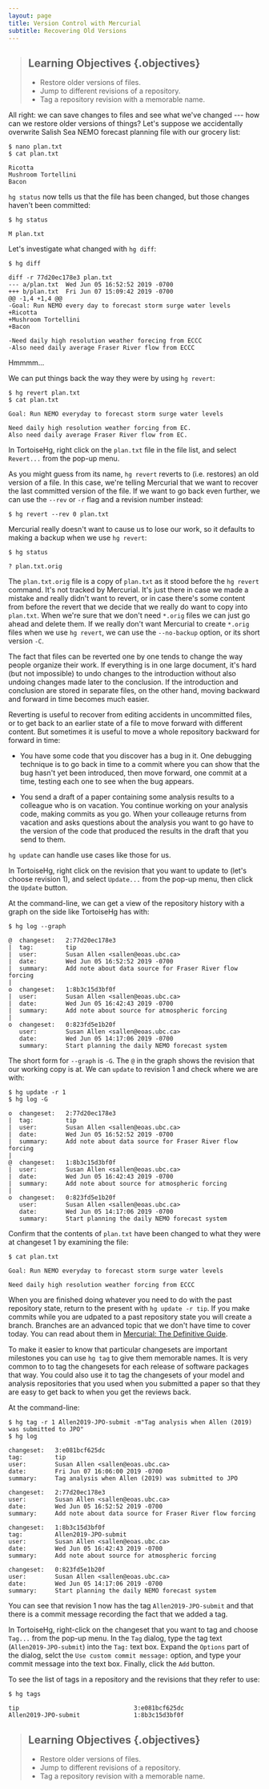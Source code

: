 ```yaml
---
layout: page
title: Version Control with Mercurial
subtitle: Recovering Old Versions
---
```

> ## Learning Objectives {.objectives}
>
> * Restore older versions of files.
> * Jump to different revisions of a repository.
> * Tag a repository revision with a memorable name.

All right:
we can save changes to files and see what we've changed --- how can we restore older versions of things?
Let's suppose we accidentally overwrite Salish Sea NEMO forecast planning file with our grocery list:

~~~ {.bash}
$ nano plan.txt
$ cat plan.txt
~~~
~~~ {.output}
Ricotta
Mushroom Tortellini
Bacon
~~~

`hg status` now tells us that the file has been changed,
but those changes haven't been committed:

~~~ {.bash}
$ hg status
~~~
~~~ {.output}
M plan.txt
~~~

Let's investigate what changed with `hg diff`:

~~~ {.bash}
$ hg diff
~~~
~~~ {.output}
diff -r 77d20ec178e3 plan.txt
--- a/plan.txt  Wed Jun 05 16:52:52 2019 -0700
+++ b/plan.txt  Fri Jun 07 15:09:42 2019 -0700
@@ -1,4 +1,4 @@
-Goal: Run NEMO every day to forecast storm surge water levels
+Ricotta
+Mushroom Tortellini
+Bacon

-Need daily high resolution weather forecing from ECCC
-Also need daily average Fraser River flow from ECCC
~~~

Hmmmm...

We can put things back the way they were by using `hg revert`:

~~~ {.bash}
$ hg revert plan.txt
$ cat plan.txt
~~~
~~~ {.output}
Goal: Run NEMO everyday to forecast storm surge water levels

Need daily high resolution weather forcing from EC.
Also need daily average Fraser River flow from EC.
~~~

In TortoiseHg,
right click on the `plan.txt` file in the file list,
and select `Revert...` from the pop-up menu.

As you might guess from its name,
`hg revert` reverts to (i.e. restores) an old version of a file.
In this case,
we're telling Mercurial that we want to recover the last committed version of the file.
If we want to go back even further,
we can use the `--rev` or `-r` flag and a revision number instead:

~~~ {.bash}
$ hg revert --rev 0 plan.txt
~~~

Mercurial really doesn't want to cause us to lose our work,
so it defaults to making a backup when we use `hg revert`:

~~~ {.bash}
$ hg status
~~~
~~~ {.output}
? plan.txt.orig
~~~

The `plan.txt.orig` file is a copy of `plan.txt` as it stood before the `hg revert` command.
It's not tracked by Mercurial.
It's just there in case we made a mistake and really didn't want to revert,
or in case there's some content from before the revert that we decide that we really do want to copy into `plan.txt`.
When we're sure that we don't need `*.orig` files we can just go ahead and delete them.
If we really don't want Mercurial to create `*.orig` files when we use `hg revert`,
we can use the `--no-backup` option,
or its short version `-C`.

The fact that files can be reverted one by one tends to change the way people organize their work.
If everything is in one large document,
it's hard (but not impossible) to undo changes to the introduction without also undoing changes made later to the conclusion.
If the introduction and conclusion are stored in separate files,
on the other hand,
moving backward and forward in time becomes much easier.

Reverting is useful to recover from editing accidents in uncommitted files,
or to get back to an earlier state of a file to move forward with different content.
But sometimes it is useful to move a whole repository backward for forward in time:

* You have some code that you discover has a bug in it.
  One debugging technique is to go back in time to a commit where you can show that the bug hasn't yet been introduced,
  then move forward,
  one commit at a time,
  testing each one to see when the bug appears.

* You send a draft of a paper containing some analysis results to a colleague who is on vacation.
  You continue working on your analysis code,
  making commits as you go.
  When your colleauge returns from vacation and asks questions about the analysis you want to go have to the version of the code that produced the results in the draft that you send to them.

`hg update` can handle use cases like those for us.

In TortoiseHg,
right click on the revision that you want to update to
(let's choose revision 1),
and select `Update...` from the pop-up menu,
then click the `Update` button.

At the command-line,
we can get a view of the repository history with a graph on the side like TortoiseHg has with:

~~~ {.bash}
$ hg log --graph
~~~
~~~ {.output}
@  changeset:   2:77d20ec178e3
|  tag:         tip
|  user:        Susan Allen <sallen@eoas.ubc.ca>
|  date:        Wed Jun 05 16:52:52 2019 -0700
|  summary:     Add note about data source for Fraser River flow forcing
|
o  changeset:   1:8b3c15d3bf0f
|  user:        Susan Allen <sallen@eoas.ubc.ca>
|  date:        Wed Jun 05 16:42:43 2019 -0700
|  summary:     Add note about source for atmospheric forcing
|
o  changeset:   0:823fd5e1b20f
   user:        Susan Allen <sallen@eoas.ubc.ca>
   date:        Wed Jun 05 14:17:06 2019 -0700
   summary:     Start planning the daily NEMO forecast system
~~~

The short form for `--graph` is `-G`.
The `@` in the graph shows the revision that our working copy is at.
We can `update` to revision 1 and check where we are with:

~~~ {.bash}
$ hg update -r 1
$ hg log -G
~~~
~~~ {.output}
o  changeset:   2:77d20ec178e3
|  tag:         tip
|  user:        Susan Allen <sallen@eoas.ubc.ca>
|  date:        Wed Jun 05 16:52:52 2019 -0700
|  summary:     Add note about data source for Fraser River flow forcing
|
@  changeset:   1:8b3c15d3bf0f
|  user:        Susan Allen <sallen@eoas.ubc.ca>
|  date:        Wed Jun 05 16:42:43 2019 -0700
|  summary:     Add note about source for atmospheric forcing
|
o  changeset:   0:823fd5e1b20f
   user:        Susan Allen <sallen@eoas.ubc.ca>
   date:        Wed Jun 05 14:17:06 2019 -0700
   summary:     Start planning the daily NEMO forecast system
~~~

Confirm that the contents of `plan.txt` have been changed to what they were at changeset 1 by examining the file:

~~~ {.bash}
$ cat plan.txt
~~~
~~~ {.output}
Goal: Run NEMO everyday to forecast storm surge water levels

Need daily high resolution weather forcing from ECCC
~~~

When you are finished doing whatever you need to do with the past repository state,
return to the present with `hg update -r tip`.
If you make commits while you are udpated to a past repository state you will create a branch.
Branches are an advanced topic that we don't have time to cover today.
You can read about them in [Mercurial: The Definitive Guide](http://hgbook.red-bean.com/).

To make it easier to know that particular changesets are important milestones you can use `hg tag` to give them memorable names.
It is very common to to tag the changesets for each release of software packages that way.
You could also use it to tag the changesets of your model and analysis repositories that you used when you submitted a paper so that they are easy to get back to when you get the reviews back.

At the command-line:

~~~ {.bash}
$ hg tag -r 1 Allen2019-JPO-submit -m"Tag analysis when Allen (2019) was submitted to JPO"
$ hg log
~~~
~~~{.output}
changeset:   3:e081bcf625dc
tag:         tip
user:        Susan Allen <sallen@eoas.ubc.ca>
date:        Fri Jun 07 16:06:00 2019 -0700
summary:     Tag analysis when Allen (2019) was submitted to JPO

changeset:   2:77d20ec178e3
user:        Susan Allen <sallen@eoas.ubc.ca>
date:        Wed Jun 05 16:52:52 2019 -0700
summary:     Add note about data source for Fraser River flow forcing

changeset:   1:8b3c15d3bf0f
tag:         Allen2019-JPO-submit
user:        Susan Allen <sallen@eoas.ubc.ca>
date:        Wed Jun 05 16:42:43 2019 -0700
summary:     Add note about source for atmospheric forcing

changeset:   0:823fd5e1b20f
user:        Susan Allen <sallen@eoas.ubc.ca>
date:        Wed Jun 05 14:17:06 2019 -0700
summary:     Start planning the daily NEMO forecast system
~~~

You can see that revision 1 now has the tag `Allen2019-JPO-submit` and that there is a commit message recording the fact that we added a tag.

In TortoiseHg,
right-click on the changeset that you want to tag and choose `Tag...` from the pop-up menu.
In the `Tag` dialog,
type the tag text (`Allen2019-JPO-submit`) into the `Tag:` text box.
Expand the `Options` part of the dialog,
selct the `Use custom commit message:` option,
and type your commit message into the text box.
Finally,
click the `Add` button.

To see the list of tags in a repository and the revisions that they refer to use:

~~~ {.bash}
$ hg tags
~~~
~~~ {.output}
tip                                3:e081bcf625dc
Allen2019-JPO-submit               1:8b3c15d3bf0f
~~~

> ## Learning Objectives {.objectives}
>
> * Restore older versions of files.
> * Jump to different revisions of a repository.
> * Tag a repository revision with a memorable name.

